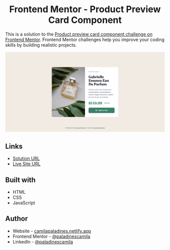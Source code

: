 <h1 align="center"> Frontend Mentor - Product Preview Card Component </h1>

This is a solution to the [Product preview card component challenge on Frontend Mentor](https://www.frontendmentor.io/challenges/product-preview-card-component-GO7UmttRfa). Frontend Mentor challenges help you improve your coding skills by building realistic projects.

![](https://raw.githubusercontent.com/paladinescamila/Product-Preview-Card-Component/main/img/screenshoot.png)

## Links

-   [Solution URL](https://github.com/paladinescamila/Product-Preview-Card-Component)
-   [Live Site URL](https://ppcp-frontent-mentor.netlify.app/)

## Built with

-   HTML
-   CSS
-   JavaScript

## Author

-   Website - [camilapaladines.netlify.app](https://camilapaladines.netlify.app/)
-   Frontend Mentor - [@paladinescamila](https://www.frontendmentor.io/profile/paladinescamila)
-   LinkedIn - [@paladinescamila](https://co.linkedin.com/in/paladinescamila)
